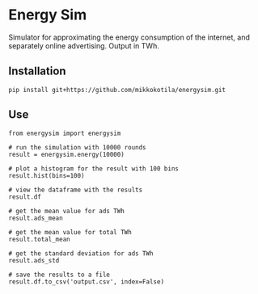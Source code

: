 # Energy Sim

Simulator for approximating the energy consumption of the internet, and separately online advertising. Output in TWh.

## Installation

    pip install git+https://github.com/mikkokotila/energysim.git
   
## Use

    from energysim import energysim
   
    # run the simulation with 10000 rounds
    result = energysim.energy(10000)
   
    # plot a histogram for the result with 100 bins
    result.hist(bins=100)
   
    # view the dataframe with the results 
    result.df
   
    # get the mean value for ads TWh
    result.ads_mean
   
    # get the mean value for total TWh
    result.total_mean
   
    # get the standard deviation for ads TWh
    result.ads_std
   
    # save the results to a file
    result.df.to_csv('output.csv', index=False)
